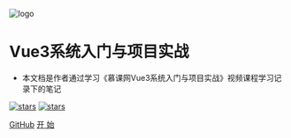 <!-- _coverpage.md -->

![logo](https://docsify.js.org/_media/icon.svg)

# Vue3系统入门与项目实战

- 本文档是作者通过学习《慕课网Vue3系统入门与项目实战》视频课程学习记录下的笔记

<!-- 
- 视频教程学习笔记记录
- 慕课网
- 无需生成 html 文件
- 众多主题 
-->
[![stars](https://badgen.net/github/stars/xiaodongxier/mkw-vue-jddj-notes?icon=github&color=4ab8a1)](https://github.com/xiaodongxier/mkw-vue-jddj-notes) [![stars](https://badgen.net/github/forks/xiaodongxier/mkw-vue-jddj-notes?icon=github&color=4ab8a1)](https://github.com/xiaodongxier/mkw-vue-jddj-notes)



[GitHub](https://github.com/xiaodongxier/mkw-vue-jddj-notes.git)
[开 始](README)